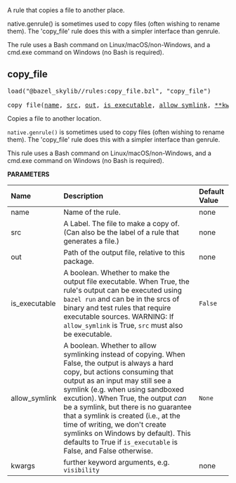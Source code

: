 <!-- Generated with Stardoc: http://skydoc.bazel.build -->

A rule that copies a file to another place.

native.genrule() is sometimes used to copy files (often wishing to rename them).
The 'copy_file' rule does this with a simpler interface than genrule.

The rule uses a Bash command on Linux/macOS/non-Windows, and a cmd.exe command
on Windows (no Bash is required).

<a id="copy_file"></a>

## copy_file

<pre>
load("@bazel_skylib//rules:copy_file.bzl", "copy_file")

copy_file(<a href="#copy_file-name">name</a>, <a href="#copy_file-src">src</a>, <a href="#copy_file-out">out</a>, <a href="#copy_file-is_executable">is_executable</a>, <a href="#copy_file-allow_symlink">allow_symlink</a>, <a href="#copy_file-kwargs">**kwargs</a>)
</pre>

Copies a file to another location.

`native.genrule()` is sometimes used to copy files (often wishing to rename them). The 'copy_file' rule does this with a simpler interface than genrule.

This rule uses a Bash command on Linux/macOS/non-Windows, and a cmd.exe command on Windows (no Bash is required).


**PARAMETERS**


| Name  | Description | Default Value |
| :------------- | :------------- | :------------- |
| <a id="copy_file-name"></a>name |  Name of the rule.   |  none |
| <a id="copy_file-src"></a>src |  A Label. The file to make a copy of. (Can also be the label of a rule that generates a file.)   |  none |
| <a id="copy_file-out"></a>out |  Path of the output file, relative to this package.   |  none |
| <a id="copy_file-is_executable"></a>is_executable |  A boolean. Whether to make the output file executable. When True, the rule's output can be executed using `bazel run` and can be in the srcs of binary and test rules that require executable sources. WARNING: If `allow_symlink` is True, `src` must also be executable.   |  `False` |
| <a id="copy_file-allow_symlink"></a>allow_symlink |  A boolean. Whether to allow symlinking instead of copying. When False, the output is always a hard copy, but actions consuming that output as an input may still see a symlink (e.g. when using sandboxed excution). When True, the output *can* be a symlink, but there is no guarantee that a symlink is created (i.e., at the time of writing, we don't create symlinks on Windows by default). This defaults to True if `is_executable` is False, and False otherwise.   |  `None` |
| <a id="copy_file-kwargs"></a>kwargs |  further keyword arguments, e.g. `visibility`   |  none |


